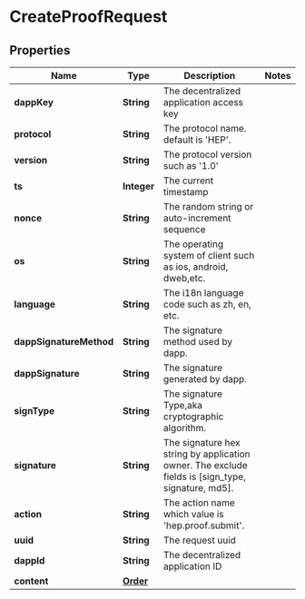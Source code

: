 
# CreateProofRequest

## Properties
Name | Type | Description | Notes
------------ | ------------- | ------------- | -------------
**dappKey** | **String** | The decentralized application access key | 
**protocol** | **String** | The protocol name. default is &#39;HEP&#39;. | 
**version** | **String** | The protocol version such as &#39;1.0&#39; | 
**ts** | **Integer** | The current timestamp | 
**nonce** | **String** | The random string or auto-increment sequence | 
**os** | **String** | The operating system of client such as ios, android, dweb,etc. | 
**language** | **String** | The i18n language code such as zh, en, etc. | 
**dappSignatureMethod** | **String** | The signature method used by dapp. | 
**dappSignature** | **String** | The signature generated by dapp. | 
**signType** | **String** | The signature Type,aka cryptographic algorithm. | 
**signature** | **String** | The signature hex string by application owner. The exclude fields is [sign_type, signature, md5]. | 
**action** | **String** | The action name which value is &#39;hep.proof.submit&#39;. | 
**uuid** | **String** | The request uuid | 
**dappId** | **String** | The decentralized application ID | 
**content** | [**Order**](Order.md) |  | 



